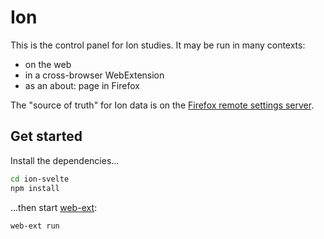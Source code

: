 # Ion

This is the control panel for Ion studies. It may be run in many contexts:

- on the web
- in a cross-browser WebExtension
- as an about: page in Firefox

The "source of truth" for Ion data is on the [Firefox remote settings server](https://firefox.settings.services.mozilla.com/v1/buckets/main/collections/pioneer-study-addons-v1/records).

## Get started

Install the dependencies...

```bash
cd ion-svelte
npm install
```

...then start [web-ext](https://github.com/mozilla/web-ext):

```bash
web-ext run
```
